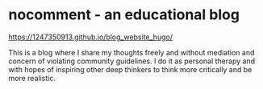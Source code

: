 # nocomment - an educational blog
https://1247350913.github.io/blog_website_hugo/

This is a blog where I share my thoughts freely and without mediation and concern of violating community guidelines. I do it as personal therapy and with hopes of inspiring other deep thinkers to think more critically and be more realistic.
